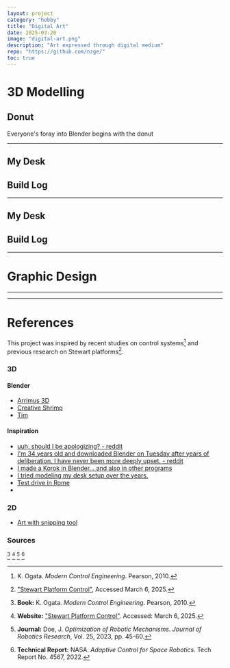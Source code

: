 ```yaml
---
layout: project
category: "hobby"
title: "Digital Art"
date: 2025-03-20
image: "digital-art.png"
description: "Art expressed through digital medium"
repo: "https://github.com/nzge/"
toc: true
---
```


# 3D Modelling
## Donut
Everyone's foray into Blender begins with the donut

---

## My Desk


## Build Log

--- 

## My Desk


## Build Log

--- 

# Graphic Design


---
---

# References

This project was inspired by recent studies on control systems[^1] and previous research on Stewart platforms[^2].

### 3D 
#### Blender 
- [Arrimus 3D](https://www.youtube.com/@Arrimus3D)
- [Creative Shrimp](https://www.youtube.com/@GlebAlexandrov/)
- [Tim ]()

#### Inspiration
- [uuh, should I be apologizing? - reddit](https://www.reddit.com/r/blender/comments/1jo1arg/uuh_should_i_be_apologizing/)
- [I'm 34 years old and downloaded Blender on Tuesday after years of deliberation. I have never been more deeply upset. - reddit](https://www.reddit.com/r/blender/comments/1jnke1e/im_34_years_old_and_downloaded_blender_on_tuesday/)
- [I made a Korok in Blender... and also in other programs](https://www.reddit.com/r/blender/comments/1jldgxo/i_made_a_korok_in_blender_and_also_in_other/)
- [I tried modeling my desk setup over the years.](https://www.reddit.com/r/blender/comments/1j3jimm/i_tried_modeling_my_desk_setup_over_the_years/)
- [Test drive in Rome](https://www.reddit.com/r/blender/comments/1iwfgy5/test_drive_in_rome/)
- [](https://www.reddit.com/r/Cinema4D/comments/1jfzarp/how_can_i_achive_this_smooth_inertia_effect/)

### 2D
- [Art with snipping tool](https://www.reddit.com/r/glitch_art/comments/1h2opuv/art_with_snipping_tool/)

### Sources
[^1]: K. Ogata. *Modern Control Engineering*. Pearson, 2010.  
[^2]: ["Stewart Platform Control"](https://example.com), Accessed March 6, 2025.  
[^3]: **Book:** K. Ogata. *Modern Control Engineering*. Pearson, 2010.  
[^4]: **Website:** ["Stewart Platform Control"](https://example.com). Accessed: March 6, 2025.  
[^5]: **Journal:** Doe, J. *Optimization of Robotic Mechanisms*. *Journal of Robotics Research*, Vol. 25, 2023, pp. 45-60.  
[^6]: **Technical Report:** NASA. *Adaptive Control for Space Robotics*. Tech Report No. 4567, 2022.  

<!-- Hidden references trigger the footnote rendering -->
<span id="hidden-references"> [^3] [^4] [^5] [^6]</span>